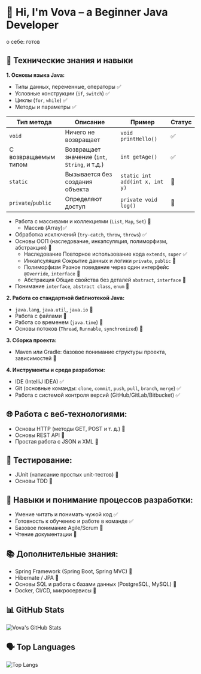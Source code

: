 # 👋 Hi, I'm Vova – a Beginner Java Developer
о себе: готов
## 🔧 Технические знания и навыки

**1. Основы языка Java:**
* Типы данных, переменные, операторы ✅
* Условные конструкции (`if`, `switch`) ✅
* Циклы (`for`, `while`) ✅
* Методы и параметры ✅

| Тип метода           | Описание                                      | Пример                         |Статус|
| -------------------- | --------------------------------------------- | ------------------------------ |------|
| `void`               | Ничего не возвращает                          | `void printHello()`            | ✅ |
| С возвращаемым типом | Возвращает значение (`int`, `String`, и т.д.) | `int getAge()`                 | ✅ |
| `static`             | Вызывается без создания объекта               | `static int add(int x, int y)` | 🔲 |
| `private`/`public`   | Определяют доступ                             | `private void log()`           | 🔲 |

* Работа с массивами и коллекциями (`List`, `Map`, `Set`) 🔲
  * Массив (Array)✅
* Обработка исключений (`try-catch`, `throw`, `throws`) ✅
* Основы ООП (наследование, инкапсуляция, полиморфизм, абстракция) 🔲
  * Наследование	Повторное использование кода	`extends`, `super` ✅
  * Инкапсуляция	Сокрытие данных и логики	`private`, `public` 🔲
  * Полиморфизм	Разное поведение через один интерфейс	`@Override`, `interface` 🔲
  * Абстракция	Общие свойства без деталей	`abstract`, `interface` 🔲
* Понимание `interface`, `abstract class`, `enum` 🔲

**2. Работа со стандартной библиотекой Java:**
* `java.lang`, `java.util`, `java.io` 🔲
* Работа с файлами 🔲
* Работа со временем (`java.time`) 🔲
* Основы потоков (`Thread`, `Runnable`, `synchronized`) 🔲

**3. Сборка проекта:**
* Maven или Gradle: базовое понимание структуры проекта, зависимостей 🔲

**4. Инструменты и среда разработки:**
* IDE (IntelliJ IDEA) ✅
* Git (основные команды: `clone`, `commit`, `push`, `pull`, `branch`, `merge`) ✅
* Работа с системой контроля версий (GitHub/GitLab/Bitbucket) ✅

## 🌐 Работа с веб-технологиями:
* Основы HTTP (методы GET, POST и т. д.) 🔲
* Основы REST API 🔲
* Простая работа с JSON и XML 🔲

## 🧪 Тестирование:
* JUnit (написание простых unit-тестов) 🔲
* Основы TDD 🔲

## 🧠 Навыки и понимание процессов разработки:
* Умение читать и понимать чужой код ✅
* Готовность к обучению и работе в команде ✅
* Базовое понимание Agile/Scrum 🔲
* Чтение документации 🔲

## 📚 Дополнительные знания:
* Spring Framework (Spring Boot, Spring MVC) 🔲
* Hibernate / JPA 🔲
* Основы SQL и работа с базами данных (PostgreSQL, MySQL) 🔲
* Docker, CI/CD, микросервисы 🔲


## 📊 GitHub Stats

![Vova's GitHub Stats](https://github-readme-stats.vercel.app/api?username=KazarinovSU&show_icons=true&count_private=true&hide_title=true&theme=highcontrast)

## 🗣️ Top Languages

![Top Langs](https://github-readme-stats.vercel.app/api/top-langs/?username=KazarinovSU&layout=compact&theme=radical)

